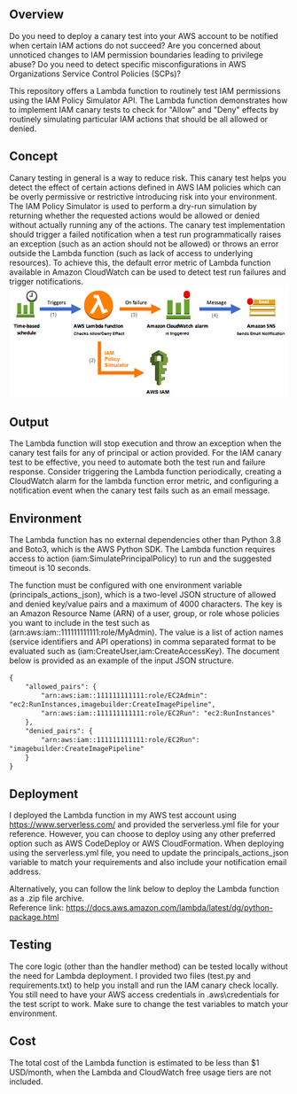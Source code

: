 ## Overview
Do you need to deploy a canary test into your AWS account to be notified when certain IAM actions do not succeed? Are you concerned about unnoticed changes to IAM permission boundaries leading to privilege abuse? Do you need to detect specific misconfigurations in AWS Organizations Service Control Policies (SCPs)?<br/>

This repository offers a Lambda function to routinely test IAM permissions using the IAM Policy Simulator API. The Lambda function demonstrates how to implement IAM canary tests to check for "Allow" and "Deny" effects by routinely simulating particular IAM actions that should be all allowed or denied.<br/> 

## Concept
Canary testing in general is a way to reduce risk. This canary test helps you detect the effect of certain actions defined in AWS IAM policies which can be overly permissive or restrictive introducing risk into your environment. The IAM Policy Simulator is used to perform a dry-run simulation by returning whether the requested actions would be allowed or denied without actually running any of the actions. The canary test implementation should trigger a failed notification when a test run programmatically raises an exception (such as an action should not be allowed) or throws an error outside the Lambda function (such as lack of access to underlying resources). To achieve this, the default error metric of Lambda function available in Amazon CloudWatch can be used to detect test run failures and trigger notifications.
![Screenshot](concept.png)

## Output
The Lambda function will stop execution and throw an exception when the canary test fails for any of principal or action provided. For the IAM canary test to be effective, you need to automate both the test run and failure response. Consider triggering the Lambda function periodically, creating a CloudWatch alarm for the lambda function error metric, and configuring a notification event when the canary test fails such as an email message. <br/>

## Environment
The Lambda function has no external dependencies other than Python 3.8 and Boto3, which is the AWS Python SDK. The Lambda function requires access to action (iam:SimulatePrincipalPolicy) to run and the suggested timeout is 10 seconds.<br/>

The function must be configured with one environment variable (principals_actions_json), which is a two-level JSON structure of allowed and denied key/value pairs and a maximum of 4000 characters. The key is an Amazon Resource Name (ARN) of a user, group, or role whose policies you want to include in the test such as (arn:aws:iam::111111111111:role/MyAdmin). The value is a list of action names (service identifiers and API operations) in comma separated format to be evaluated such as (iam:CreateUser,iam:CreateAccessKey). The document below is provided as an example of the input JSON structure.
```
{
    "allowed_pairs": {
        "arn:aws:iam::111111111111:role/EC2Admin": "ec2:RunInstances,imagebuilder:CreateImagePipeline",
        "arn:aws:iam::111111111111:role/EC2Run": "ec2:RunInstances"
    },
    "denied_pairs": {
        "arn:aws:iam::111111111111:role/EC2Run": "imagebuilder:CreateImagePipeline"
    }
}
```
## Deployment
I deployed the Lambda function in my AWS test account using https://www.serverless.com/ and provided the serverless.yml file for your reference. However, you can choose to deploy using any other preferred option such as AWS CodeDeploy or AWS CloudFormation. When deploying using the serverless.yml file, you need to update the principals_actions_json variable to match your requirements and also include your notification email address.<br/>

Alternatively, you can follow the link below to deploy the Lambda function as a .zip file archive.<br/>
Reference link: https://docs.aws.amazon.com/lambda/latest/dg/python-package.html

## Testing
The core logic (other than the handler method) can be tested locally without the need for Lambda deployment. I provided two files (test.py and requirements.txt) to help you install and run the IAM canary check locally. You still need to have your AWS access credentials in .aws\credentials for the test script to work. Make sure to change the test variables to match your environment. <br/>

## Cost
The total cost of the Lambda function is estimated to be less than $1 USD/month, when the Lambda and CloudWatch free usage tiers are not included.
